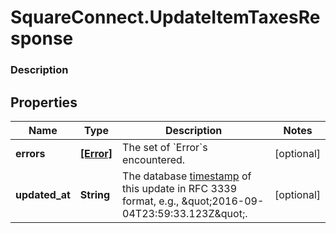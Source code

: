 # SquareConnect.UpdateItemTaxesResponse

### Description



## Properties
Name | Type | Description | Notes
------------ | ------------- | ------------- | -------------
**errors** | [**[Error]**](Error.md) | The set of &#x60;Error&#x60;s encountered. | [optional] 
**updated_at** | **String** | The database [timestamp](#workingwithdates) of this update in RFC 3339 format, e.g., \&quot;2016-09-04T23:59:33.123Z\&quot;. | [optional] 


